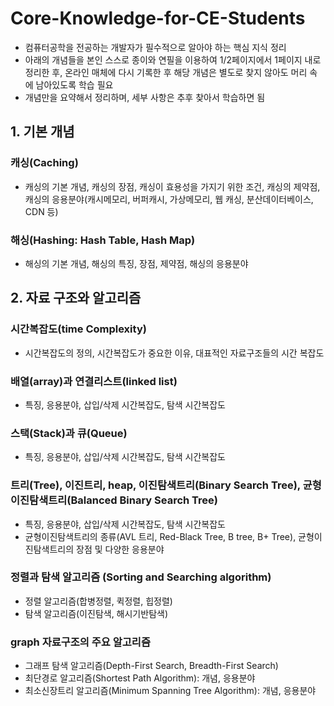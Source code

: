 # Core-Knowledge-for-CE-Students
  * 컴퓨터공학을 전공하는 개발자가 필수적으로 알아야 하는 핵심 지식 정리
  * 아래의 개념들을 본인 스스로 종이와 연필을 이용하여 1/2페이지에서 1페이지 내로 정리한 후, 온라인 매체에 다시 기록한 후 해당 개념은 별도로 찾지 않아도 머리 속에 남아있도록 학습 필요
  * 개념만을 요약해서 정리하며, 세부 사항은 추후 찾아서 학습하면 됨

## 1. 기본 개념

### 캐싱(Caching)
  * 캐싱의 기본 개념, 캐싱의 장점, 캐싱이 효용성을 가지기 위한 조건, 캐싱의 제약점, 캐싱의 응용분야(캐시메모리, 버퍼캐시, 가상메모리, 웹 캐싱, 분산데이터베이스, CDN 등)

### 해싱(Hashing: Hash Table, Hash Map)
  * 해싱의 기본 개념, 해싱의 특징, 장점, 제약점, 해싱의 응용분야
    
## 2. 자료 구조와 알고리즘

### 시간복잡도(time Complexity)
  * 시간복잡도의 정의, 시간복잡도가 중요한 이유, 대표적인 자료구조들의 시간 복잡도

### 배열(array)과 연결리스트(linked list)
  * 특징, 응용분야, 삽입/삭제 시간복잡도, 탐색 시간복잡도

### 스택(Stack)과 큐(Queue)
  * 특징, 응용분야, 삽입/삭제 시간복잡도, 탐색 시간복잡도

### 트리(Tree), 이진트리, heap, 이진탐색트리(Binary Search Tree), **균형이진탐색트리(Balanced Binary Search Tree)**
  * 특징, 응용분야, 삽입/삭제 시간복잡도, 탐색 시간복잡도
  * 균형이진탐색트리의 종류(AVL 트리, Red-Black Tree, B tree, B+ Tree), 균형이진탐색트리의 장점 및 다양한 응용분야

### 정렬과 탐색 알고리즘 (Sorting and Searching algorithm)
  * 정렬 알고리즘(합병정렬, 퀵정렬, 힙정렬)
  * 탐색 알고리즘(이진탐색, 해시기반탐색)
    
### graph 자료구조의 주요 알고리즘
  * 그래프 탐색 알고리즘(Depth-First Search, Breadth-First Search)
  * 최단경로 알고리즘(Shortest Path Algorithm): 개념, 응용분야
  * 최소신장트리 알고리즘(Minimum Spanning Tree Algorithm): 개념, 응용분야
